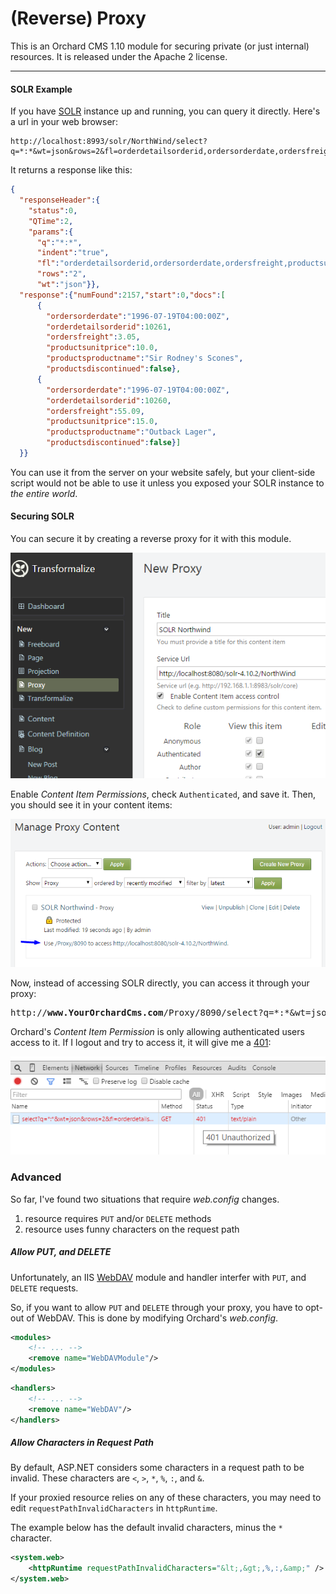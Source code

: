 (Reverse) Proxy
=====

This is an Orchard CMS 1.10 module for securing 
private (or just internal) resources.  It is 
released under the Apache 2 license.

---

#### SOLR Example

If you have [SOLR](http://lucene.apache.org/solr/) instance up and running, you can query it directly.  Here's a url in your web browser:

```
http://localhost:8993/solr/NorthWind/select?q=*:*&wt=json&rows=2&fl=orderdetailsorderid,ordersorderdate,ordersfreight,productsunitprice,productsproductname,productsdiscontinued
```

It returns a response like this:

```json
{
  "responseHeader":{
    "status":0,
    "QTime":2,
    "params":{
      "q":"*:*",
      "indent":"true",
      "fl":"orderdetailsorderid,ordersorderdate,ordersfreight,productsunitprice,productsproductname,productsdiscontinued",
      "rows":"2",
      "wt":"json"}},
  "response":{"numFound":2157,"start":0,"docs":[
      {
        "ordersorderdate":"1996-07-19T04:00:00Z",
        "orderdetailsorderid":10261,
        "ordersfreight":3.05,
        "productsunitprice":10.0,
        "productsproductname":"Sir Rodney's Scones",
        "productsdiscontinued":false},
      {
        "ordersorderdate":"1996-07-19T04:00:00Z",
        "orderdetailsorderid":10260,
        "ordersfreight":55.09,
        "productsunitprice":15.0,
        "productsproductname":"Outback Lager",
        "productsdiscontinued":false}]
  }}
```

You can use it from the server on your website safely, but your client-side script would not be able to use it unless you exposed your SOLR instance to _the entire world_.

#### Securing SOLR

You can secure it by creating a reverse proxy for it with this module.

![Create SOLR Proxy](Content/ReadMe/ProxyCreate.png "Create SOLR Proxy")

Enable _Content Item Permissions_, check `Authenticated`, and save it.  Then, you should see it in your content items:

![Proxy Created](Content/ReadMe/ProxyCreated.png "Proxy Created")

Now, instead of accessing SOLR directly, you can access it 
through your proxy:

<pre class="prettyprint" lang="bash">
http://<strong>www.YourOrchardCms.com</strong>/Proxy/8090/select?q=*:*&wt=json&rows=2&fl=orderdetailsorderid,ordersorderdate,ordersfreight,productsunitprice,productsproductname,productsdiscontinued
</pre>

Orchard's _Content Item Permission_ is only allowing 
authenticated users access to it.  If I logout and try to access 
it, it will give me a [401](http://www.w3.org/Protocols/rfc2616/rfc2616-sec10.html#sec10.4.2):

![Proxy Returns 401](Content/ReadMe/ProxyDeniesAccess.png "Proxy Says No!")

### Advanced

So far, I've found two situations that require _web.config_ 
changes.

1. resource requires `PUT` and/or `DELETE` methods
2. resource uses funny characters on the request path

##### Allow PUT, and DELETE

Unfortunately, an IIS [WebDAV](http://en.wikipedia.org/wiki/WebDAV) 
module and handler interfer with `PUT`, and `DELETE` requests.

So, if you want to allow `PUT` and `DELETE` through 
your proxy, you have to opt-out of WebDAV. This is done 
by modifying Orchard's _web.config_.

```xml
<modules>
    <!-- ... -->
    <remove name="WebDAVModule"/>
</modules>
```

```xml
<handlers>
    <!-- ... -->
    <remove name="WebDAV"/>
</handlers>
```

##### Allow Characters in Request Path

By default, ASP.NET considers some characters in a request 
path to be invalid. These characters are `<`, `>`, `*`, `%`, `:`, and `&`.

If your proxied resource relies on any of these 
characters, you may need to edit `requestPathInvalidCharacters` 
in `httpRuntime`.

The example below has the default invalid characters, 
minus the `*` character.

```xml
<system.web>
    <httpRuntime requestPathInvalidCharacters="&lt;,&gt;,%,:,&amp;" />
</system.web>
```